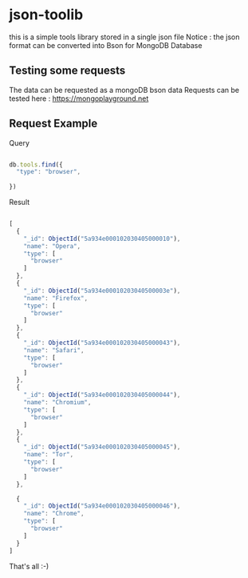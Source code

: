 # json-toolib
this is a simple tools library stored in a single json file 
Notice : the json format can be converted into Bson for MongoDB Database

## Testing some requests
The data can be requested as a mongoDB bson data
Requests can be tested here : https://mongoplayground.net

## Request Example

Query

```javascript

db.tools.find({
  "type": "browser",
  
})
```

Result

```javascript

[
  {
    "_id": ObjectId("5a934e000102030405000010"),
    "name": "Opera",
    "type": [
      "browser"
    ]
  },
  {
    "_id": ObjectId("5a934e00010203040500003e"),
    "name": "Firefox",
    "type": [
      "browser"
    ]
  },
  {
    "_id": ObjectId("5a934e000102030405000043"),
    "name": "Safari",
    "type": [
      "browser"
    ]
  },
  {
    "_id": ObjectId("5a934e000102030405000044"),
    "name": "Chromium",
    "type": [
      "browser"
    ]
  },
  {
    "_id": ObjectId("5a934e000102030405000045"),
    "name": "Tor",
    "type": [
      "browser"
    ]
  },

  {
    "_id": ObjectId("5a934e000102030405000046"),
    "name": "Chrome",
    "type": [
      "browser"
    ]
  }
]

  ```
  
  That's all :-)
  
